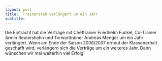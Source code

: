 ```yaml
---
layout: post
title:  Trainerstab verlängert um ein Jahr
subtitle:  
---
```


Die Eintracht hat die Verträge mit Cheftrainer Friedhelm Funkel, Co-Trainer Armin Reutershahn und Torwarttrainer Andreas Menger um ein Jahr verlängert. Wenn am Ende der Saison 2006/2007 erneut der Klassenerhalt geschafft wird, verlängern sich die Verträge um ein weiteres Jahr. Dann wünschen wir mal weiterhin viel Erfolg!


